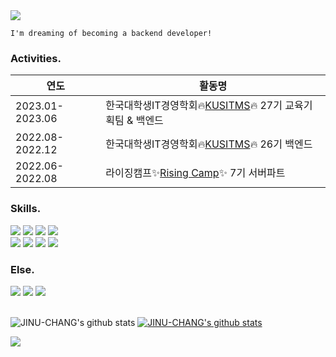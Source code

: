 <img src="https://capsule-render.vercel.app/api?type=waving&color=76819c&height=200&text=jinwoo's%20github&fontsize=30&section=header" />

```
I'm dreaming of becoming a backend developer!
```

### Activities.
|연도|활동명|
|------|---|
|2023.01-2023.06|한국대학생IT경영학회🔥[KUSITMS](https://www.kusitms.com/)🔥 27기 교육기획팀 & 백엔드|
|2022.08-2022.12|한국대학생IT경영학회🔥[KUSITMS](https://www.kusitms.com/)🔥 26기 백엔드|
|2022.06-2022.08|라이징캠프✨[Rising Camp](https://risingcamp.com/?gclid=CjwKCAiA-8SdBhBGEiwAWdgtcGnMqWEssLgPh1NZS5l8GEdpumL54uwazSGRRulSw0CoFLvOppagixoCuRsQAvD_BwE)✨ 7기 서버파트|

### Skills.
<div>
<img src="https://img.shields.io/badge/Springboot-339933?style=for-the-badge&logo=Spring Boot&logoColor=white"/>
<img src="https://img.shields.io/badge/Java-3776AB?style=for-the-badge&logo=Java&logoColor=white"/> 
<img src="https://img.shields.io/badge/mysql-4479A1?style=for-the-badge&logo=mysql&logoColor=white">
<img src="https://img.shields.io/badge/Redis-red?style=for-the-badge&logo=Redis&logoColor=white"/>
<br>
<img src="http://img.shields.io/badge/Docker-2496ED?style=for-the-badge&logo=Docker&logoColor=white"/>
<img src="http://img.shields.io/badge/GitHub Actions-2088FF?style=for-the-badge&logo=GitHub Actions&logoColor=white"/>
<img src="http://img.shields.io/badge/-Github-black?style=for-the-badge&logo=github&link=https://alpox.kr"/>
<img src="https://img.shields.io/badge/Git-F05032?style=for-the-badge&logo=Git&logoColor=white">
</div>

### Else.
<div>
<img src="https://img.shields.io/badge/Node.js-339933?style=for-the-badge&logo=Node.js&logoColor=white"/>
<img src="https://img.shields.io/badge/JavaScript-F7DF1E?style=for-the-badge&logo=JavaScript&logoColor=black"/>
<img src="https://img.shields.io/badge/Python-3776AB?style=for-the-badge&logo=Python&logoColor=white"/>
</div>
<br>

![JINU-CHANG's github stats](https://github-readme-stats.vercel.app/api?username=JINU-CHANG)
[![JINU-CHANG's github stats](https://github-readme-stats.vercel.app/api/top-langs/?username=JINU-CHANG&hide_border=true&title_color=004386&icon_color=004386&layout=compact)](https://github.com/JINU-CHANG)

<img src="https://capsule-render.vercel.app/api?type=waving&color=76819c&height=200&section=footer&text=&fontSize=90" />

<!--
**JINU-CHANG/JINU-CHANG** is a ✨ _special_ ✨ repository because its `README.md` (this file) appears on your GitHub profile.

Here are some ideas to get you started:

- 🔭 I’m currently working on ...
- 🌱 I’m currently learning ...
- 👯 I’m looking to collaborate on ...
- 🤔 I’m looking for help with ...
- 💬 Ask me about ...
- 📫 How to reach me: ...
- 😄 Pronouns: ...
- ⚡ Fun fact: ...
-->
